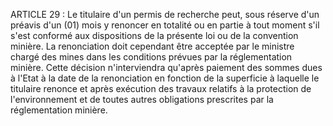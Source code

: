 ARTICLE 29 : Le titulaire d'un permis de recherche peut, sous
réserve d'un préavis d'un (01) mois y renoncer en totalité ou en partie
à tout moment s'il s'est conformé aux dispositions de la présente loi ou
de la convention minière.
La renonciation doit cependant être acceptée par le ministre chargé des
mines dans les conditions prévues par la réglementation minière. Cette
décision n'interviendra qu'après paiement des sommes dues à l'Etat à la
date de la renonciation en fonction de la superficie à laquelle le
titulaire renonce et après exécution des travaux relatifs à la
protection de l'environnement et de toutes autres obligations prescrites
par la réglementation minière.